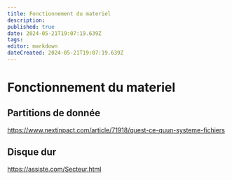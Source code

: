```yaml
---
title: Fonctionnement du materiel
description: 
published: true
date: 2024-05-21T19:07:19.639Z
tags: 
editor: markdown
dateCreated: 2024-05-21T19:07:19.639Z
---
```


# Fonctionnement du materiel

## Partitions de donnée

<https://www.nextinpact.com/article/71918/quest-ce-quun-systeme-fichiers>

## Disque dur
<https://assiste.com/Secteur.html>
